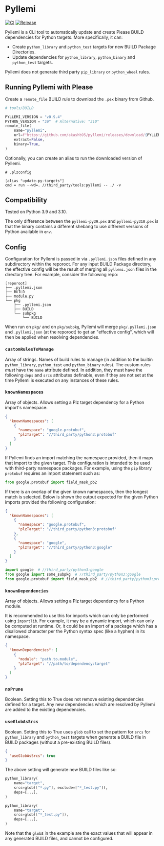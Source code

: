 # Pyllemi

[![CI](https://github.com/akashb95/pyllemi/actions/workflows/ci.yml/badge.svg?branch=main)](https://github.com/akashb95/pyllemi/actions/workflows/ci.yml)
[![Release](https://github.com/akashb95/pyllemi/actions/workflows/release.yml/badge.svg?branch=v0.9.4)](https://github.com/akashb95/pyllemi/actions/workflows/release.yml)

Pyllemi is a CLI tool to automatically update and create Please BUILD dependencies for Python targets. More
specifically, it can:

* Create `python_library` and `python_test` targets for new BUILD Package Directories.
* Update dependencies for `python_library`, `python_binary` and `python_test` targets.

Pyllemi does not generate third party `pip_library` or `python_wheel` rules.

## Running Pyllemi with Please

Create a `remote_file` BUILD rule to download the `.pex` binary from Github.

```python
# tools/BUILD

PYLLEMI_VERSION = "v0.9.4"
PYTHON_VERSION = "39"  # Alternative: "310"
remote_file(
    name="pyllemi",
    url=f"https://github.com/akashb95/pyllemi/releases/download/{PYLLEMI_VERSION}/pyllemi-py{PYTHON_VERSION}.pex",
    extract=False,
    binary=True,
)
```

Optionally, you can create an alias to run the downloaded version of Pyllemi.

```
# .plzconfig

[alias "update-py-targets"]
cmd = run --wd=. //third_party/tools:pyllemi -- ./ -v
```

## Compatibility

Tested on Python 3.9 and 3.10.

The only difference between the `pyllemi-py39.pex` and `pyllemi-py310.pex` is that the binary contains a different
shebang to use different versions of Python available in `env`.

## Config

Configuration for Pyllemi is passed in via `.pyllemi.json` files defined in any subdirectory within the
reporoot. For any input BUILD Package directory, the effective config will be the result of merging all
`pyllemi.json` files in the directory tree. For example, consider the following repo:

```
[reporoot]
├── .pyllemi.json
├── BUILD
├── module.py
└── pkg
    ├── .pyllemi.json
    ├── BUILD
    └── subpkg
        └── BUILD
```

When run on `pkg/` and on `pkg/subpkg`, Pyllemi will merge `pkg/.pyllemi.json` and `.pyllemi.json` (at the reporoot) to
get an "effective config", which will then be applied when resolving dependencies.

### `customRulesToManage`

Array of strings. Names of build rules to manage (in addition to the builtin `python_library`, `python_test` and 
`python_binary` rules). The custom rules _must_ have the `name` attribute defined. In addition, they must have the
following `deps` and `srcs` attributes definable, even if they are not set at the time Pyllemi is executed on any 
instances of these rules.

### `knownNamespaces`

Array of objects. Allows setting a Plz target dependency for a Python import's namespace.

```json
{
  "knownNamespaces": [
    {
      "namespace": "google.protobuf",
      "plzTarget": "//third_party/python3:protobuf"
    }
  ]
}
```

If Pyllemi finds an import matching the namespace provided, then it maps that import to the given target.
This configuration is intended to be used with third-party namespace packages. For example, using the
`pip` library `protobuf` requires an import statement such as:

```python
from google.protobuf import field_mask_pb2
```

If there is an overlap of the given known namespaces, then the longest match is selected. Below is shown
the output expected for the given Python imports provided the following configuration:

```json
{
  "knownNamespaces": [
    {
      "namespace": "google.protobuf",
      "plzTarget": "//third_party/python3:protobuf"
    },
    {
      "namespace": "google",
      "plzTarget": "//third_party/python3:google"
    }
  ]
}
```

```python
import google  # //third_party/python3:google
from google import some_subpkg  # //third_party/python3:google
from google.protobuf import field_mask_pb2  # //third_party/python3:protobuf
```

### `knownDependencies`

Array of objects. Allows setting a Plz target dependency for a Python module.

It is recommended to use this for imports which can only be performed using `importlib`. For example, it may be a
dynamic import, which can only be computed at runtime. Or, it could be an import of a package which has a disallowed
character per the Python syntax spec (like a hyphen) in its namespace.

```json
{
  "knownDependencies": [
    {
      "module": "path.to.module",
      "plzTarget": "//path/to/dependency:target"
    }
  ]
}
```

### `noPrune`

Boolean. Setting this to True does not remove existing dependencies defined for a target. Any new dependencies which are
resolved by Pyllemi are added to the existing dependencies.

### `useGlobAsSrcs`

Boolean. Setting this to True uses `glob` call to set the pattern for `srcs` for `python_library` and `python_test`
targets when generate a BUILD file in BUILD packages (without a pre-existing BUILD files).

```json
{
  "useGlobAsSrcs": true
}
```

The above setting will generate new BUILD files like so:

```python
python_library(
    name="target",
    srcs=glob(["*.py"], exclude=["*_test.py"]),
    deps=[...],
)

python_library(
    name="target",
    srcs=glob(["*_test.py"]),
    deps=[...],
)
```

Note that the `glob`s in the example are the exact values that will appear in any generated BUILD files, and cannot be
configured.
